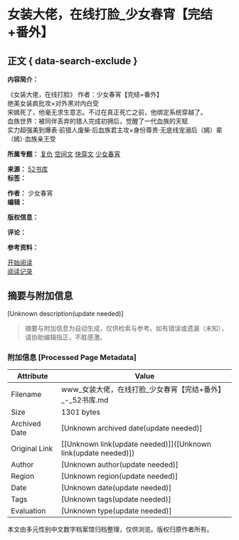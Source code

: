 # 女装大佬，在线打脸_少女春宵【完结+番外】

## 正文 { data-search-exclude }


**内容简介：**

《女装大佬，在线打脸》 作者：少女春宵【完结+番外】  
绝美女装疯批攻×对外黑对内白受  
宋嫣死了，他毫无求生意志。不过在真正死亡之前，他绑定系统穿越了。  
血族世界：被同伴丢弃的猎人完成初拥后，觉醒了一代血族的天赋  
实力超强美到爆表·前猎人废柴·后血族君主攻×身份尊贵·无底线宠溺后（嫣）辈（嫣）·血族亲王受  

**所属专题：** [复仇](https://www.52shuku.vip/tuijian/fuchou/) [空间文](https://www.52shuku.vip/tuijian/kongjianwen/) [快穿文](https://www.52shuku.vip/tuijian/kuaichuan/) [少女春宵](https://www.52shuku.vip/zuozhe/OFS.html "少女春宵")

**来源：** [52书库](https://www.52shuku.vip)  
**标签：**  

**作者：** 少女春宵  
**编辑：**  

**版权信息：**  

**评论：**  

**参考资料：**  

[开始阅读](https://www.52shuku.vip/chongsheng/am/h5CO_2.html "女装大佬，在线打脸_少女春宵【完结+番外】")  
[阅读记录](https://www.52shuku.vip/bookcase.html "女装大佬，在线打脸_少女春宵【完结+番外】阅读记录")
<!-- tcd_original_link https://www.52shuku.vip/chongsheng/am/h5CO.html -->


## 摘要与附加信息

<!-- tcd_abstract -->
[Unknown description(update needed)]
<!-- tcd_abstract_end -->

> 摘要与附加信息为自动生成，仅供检索与参考。如有错误或遗漏（未知），请协助编辑指正，不胜感激。

### 附加信息 [Processed Page Metadata]

| Attribute       | Value                                  |
|-----------------|----------------------------------------|
| Filename        | www_女装大佬，在线打脸_少女春宵【完结+番外】_-_52书库.md                             |
| Size            | 1301 bytes                           |
| Archived Date   | [Unknown archived date(update needed)]                             |
| Original Link   | [[Unknown link(update needed)]]([Unknown link(update needed)])                       |
| Author          | [Unknown author(update needed)]                               |
| Region          | [Unknown region(update needed)]                               |
| Date            | [Unknown date(update needed)]                                 |
| Tags            | [Unknown tags(update needed)]                                 |
| Evaluation            | [Unknown type(update needed)]                                 |
<!-- tcd_table_end -->

本文由多元性别中文数字档案馆归档整理，仅供浏览。版权归原作者所有。

